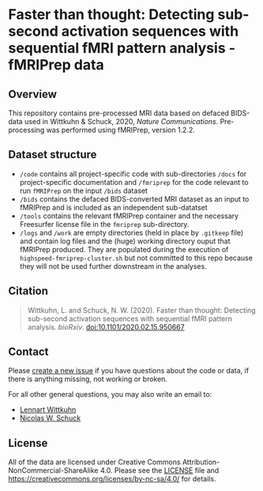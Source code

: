# Faster than thought: Detecting sub-second activation sequences with sequential fMRI pattern analysis - fMRIPrep data

## Overview

This repository contains pre-processed MRI data based on defaced BIDS-data used in Wittkuhn & Schuck, 2020, *Nature Communications*.
Pre-processing was performed using fMRIPrep, version 1.2.2.

## Dataset structure

- `/code` contains all project-specific code with sub-directories `/docs` for project-specific documentation and `/fmriprep` for the code relevant to run `fMRIPrep` on the input `/bids` dataset
- `/bids` contains the defaced BIDS-converted MRI dataset as an input to fMRIPrep and is included as an independent sub-datatset
- `/tools` contains the relevant fMRIPrep container and the necessary Freesurfer license file in the `fmriprep` sub-directory.
- `/logs` and `/work` are empty directories (held in place by `.gitkeep` file) and contain log files and the (huge) working directory ouput that fMRIPrep produced. They are populated during the execution of `highspeed-fmriprep-cluster.sh` but not committed to this repo because they will not be used further downstream in the analyses.

## Citation

> Wittkuhn, L. and Schuck, N. W. (2020). Faster than thought: Detecting sub-second activation sequences with sequential fMRI pattern analysis. *bioRxiv*. [doi:10.1101/2020.02.15.950667](http://dx.doi.org/10.1101/2020.02.15.950667)

## Contact

Please [create a new issue](https://github.com/lnnrtwttkhn/highspeed-fmriprep/issues/new) if you have questions about the code or data, if there is anything missing, not working or broken.

For all other general questions, you may also write an email to:

- [Lennart Wittkuhn](mailto:wittkuhn@mpib-berlin.mpg.de)
- [Nicolas W. Schuck](mailto:schuck@mpib-berlin.mpg.de)

## License

All of the data are licensed under Creative Commons Attribution-NonCommercial-ShareAlike 4.0.
Please see the [LICENSE](LICENSE) file and https://creativecommons.org/licenses/by-nc-sa/4.0/ for details.
